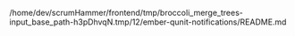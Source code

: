 /home/dev/scrumHammer/frontend/tmp/broccoli_merge_trees-input_base_path-h3pDhvqN.tmp/12/ember-qunit-notifications/README.md